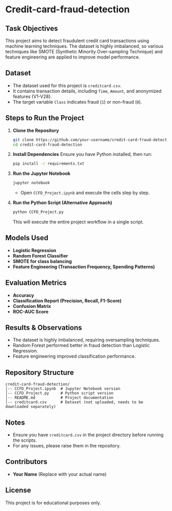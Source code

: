 # Credit-card-fraud-detection

## Task Objectives
This project aims to detect fraudulent credit card transactions using machine learning techniques. The dataset is highly imbalanced, so various techniques like SMOTE (Synthetic Minority Over-sampling Technique) and feature engineering are applied to improve model performance.

## Dataset
- The dataset used for this project is `creditcard.csv`.
- It contains transaction details, including `Time`, `Amount`, and anonymized features (V1-V28).
- The target variable `Class` indicates fraud (`1`) or non-fraud (`0`).

## Steps to Run the Project
1. **Clone the Repository**
   ```bash
   git clone https://github.com/your-username/credit-card-fraud-detection.git
   cd credit-card-fraud-detection
   ```
2. **Install Dependencies**
   Ensure you have Python installed, then run:
   ```bash
   pip install -r requirements.txt
   ```
3. **Run the Jupyter Notebook**
   ```bash
   jupyter notebook
   ```
   - Open `CCFD_Project.ipynb` and execute the cells step by step.
   
4. **Run the Python Script (Alternative Approach)**
   ```bash
   python CCFD_Project.py
   ```
   This will execute the entire project workflow in a single script.

## Models Used
- **Logistic Regression**
- **Random Forest Classifier**
- **SMOTE for class balancing**
- **Feature Engineering (Transaction Frequency, Spending Patterns)**

## Evaluation Metrics
- **Accuracy**
- **Classification Report (Precision, Recall, F1-Score)**
- **Confusion Matrix**
- **ROC-AUC Score**

## Results & Observations
- The dataset is highly imbalanced, requiring oversampling techniques.
- Random Forest performed better in fraud detection than Logistic Regression.
- Feature engineering improved classification performance.

## Repository Structure
```
credit-card-fraud-detection/
│-- CCFD_Project.ipynb  # Jupyter Notebook version
│-- CCFD_Project.py     # Python script version
│-- README.md           # Project documentation
│-- creditcard.csv      # Dataset (not uploaded, needs to be downloaded separately)
```

## Notes
- Ensure you have `creditcard.csv` in the project directory before running the scripts.
- For any issues, please raise them in the repository.

## Contributors
- **Your Name** (Replace with your actual name)

## License
This project is for educational purposes only.


